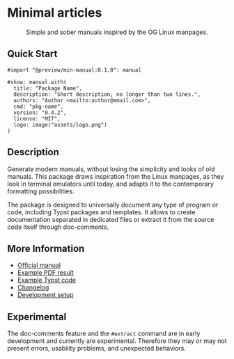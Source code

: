 # Minimal articles

<center>
  Simple and sober manuals inspired by the OG Linux manpages.
</center>


## Quick Start

```typst
#import "@preview/min-manual:0.1.0": manual

#show: manual.with(
  title: "Package Name",
  description: "Short description, no longer than two lines.",
  authors: "Author <mailto:author@email.com>",
  cmd: "pkg-name",
  version: "0.4.2",
  license: "MIT",
  logo: image("assets/logo.png")
)
```


## Description

Generate modern manuals, without losing the simplicity and looks of old
manuals. This package draws inspiration from the Linux manpages, as they look in
terminal emulators until today, and adapts it to the contemporary formatting
possibilities.

The package is designed to universally document any type of program or code,
including Typst packages and templates. It allows to create documentation 
separated in dedicated files or extract it from the source code itself through
doc-comments.


## More Information

- [Official manual](https://raw.githubusercontent.com/mayconfmelo/min-manual/refs/tags/0.1.1/docs/manual.pdf)
- [Example PDF result](https://raw.githubusercontent.com/mayconfmelo/min-manual/refs/tags/0.1.1/docs/example.pdf)
- [Example Typst code](https://github.com/mayconfmelo/min-manual/blob/0.1.1/template/manual.typ)
- [Changelog](https://github.com/mayconfmelo/min-manual/blob/main/docs/changelog.md)
- [Development setup](https://github.com/mayconfmelo/min-manual/blob/main/docs/setup.md)


## Experimental 

The doc-comments feature and the `#extract` command are in early development and
currently are experimental. Therefore they may or may not present errors,
usability problems, and unexpected behaviors.
